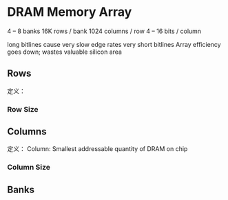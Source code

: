 # DRAM Memory Array

4 – 8 banks
16K rows / bank
1024 columns / row
4 – 16 bits / column

long bitlines cause very slow edge rates
very short bitlines Array efficiency goes down; wastes valuable silicon area

## Rows
定义：

### Row Size

## Columns
定义：
Column: Smallest addressable quantity of DRAM on chip


### Column Size

## Banks
